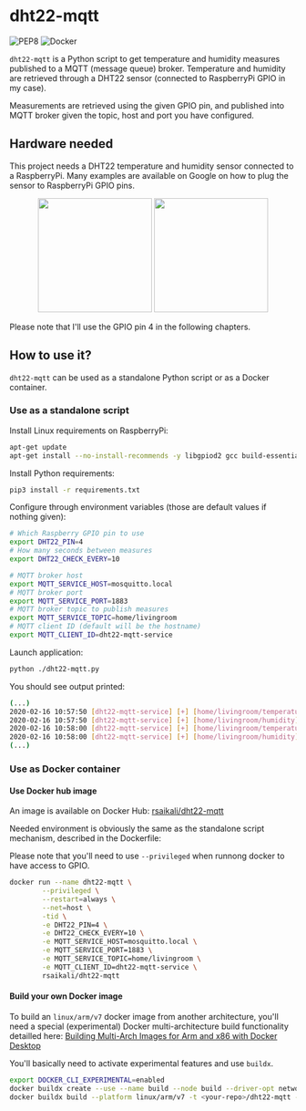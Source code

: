 # dht22-mqtt

![PEP8](https://github.com/rsaikali/dht22-mqtt/workflows/PEP8/badge.svg)
![Docker](https://github.com/rsaikali/dht22-mqtt/workflows/Docker/badge.svg)

`dht22-mqtt` is a Python script to get temperature and humidity measures published to a MQTT (message queue) broker.
Temperature and humidity are retrieved through a DHT22 sensor (connected to RaspberryPi GPIO in my case).

Measurements are retrieved using the given GPIO pin, and published into MQTT broker given the topic, host and port you have configured.

## Hardware needed

This project needs a DHT22 temperature and humidity sensor connected to a RaspberryPi.
Many examples are available on Google on how to plug the sensor to RaspberryPi GPIO pins.

<p align="center">
    <img src="https://img3.bgxcdn.com/thumb/large/2014/xiemeijuan/07/SKU146979/SKU146979a.jpg" width="200" height="200">
    <img src="https://www.elektor.fr/media/catalog/product/cache/2b4bee73c90e4689bbc4ca8391937af9/r/a/raspberry-pi-4-4gb.jpg" width="200" height="200">
</p>

Please note that I'll use the GPIO pin 4 in the following chapters.

## How to use it?

`dht22-mqtt` can be used as a standalone Python script or as a Docker container.

### Use as a standalone script

Install Linux requirements on RaspberryPi:

```sh
apt-get update
apt-get install --no-install-recommends -y libgpiod2 gcc build-essential
```

Install Python requirements:

```sh
pip3 install -r requirements.txt
```

Configure through environment variables (those are default values if nothing given):

```sh
# Which Raspberry GPIO pin to use
export DHT22_PIN=4
# How many seconds between measures
export DHT22_CHECK_EVERY=10

# MQTT broker host
export MQTT_SERVICE_HOST=mosquitto.local
# MQTT broker port
export MQTT_SERVICE_PORT=1883
# MQTT broker topic to publish measures
export MQTT_SERVICE_TOPIC=home/livingroom
# MQTT client ID (default will be the hostname)
export MQTT_CLIENT_ID=dht22-mqtt-service
```

Launch application:

```sh
python ./dht22-mqtt.py
```

You should see output printed:
```sh
(...)
2020-02-16 10:57:50 [dht22-mqtt-service] [+] [home/livingroom/temperature] --- 20.7°C ---> [mosquitto.local:1883]
2020-02-16 10:57:50 [dht22-mqtt-service] [+] [home/livingroom/humidity] ------ 55.7% ----> [mosquitto.local:1883]
2020-02-16 10:58:00 [dht22-mqtt-service] [+] [home/livingroom/temperature] --- 20.9°C ---> [mosquitto.local:1883]
2020-02-16 10:58:00 [dht22-mqtt-service] [+] [home/livingroom/humidity] ------ 55.8% ----> [mosquitto.local:1883]
(...)
```

### Use as Docker container

#### Use Docker hub image

An image is available on Docker Hub: [rsaikali/dht22-mqtt](https://hub.docker.com/r/rsaikali/dht22-mqtt)

Needed environment is obviously the same as the standalone script mechanism, described in the Dockerfile:

Please note that you'll need to use `--privileged` when runnong docker to have access to GPIO.

```sh
docker run --name dht22-mqtt \
        --privileged \
        --restart=always \
        --net=host \
        -tid \
        -e DHT22_PIN=4 \
        -e DHT22_CHECK_EVERY=10 \
        -e MQTT_SERVICE_HOST=mosquitto.local \
        -e MQTT_SERVICE_PORT=1883 \
        -e MQTT_SERVICE_TOPIC=home/livingroom \
        -e MQTT_CLIENT_ID=dht22-mqtt-service \
        rsaikali/dht22-mqtt
```

#### Build your own Docker image

To build an `linux/arm/v7` docker image from another architecture, you'll need a special (experimental) Docker multi-architecture build functionality detailled here: [Building Multi-Arch Images for Arm and x86 with Docker Desktop](https://www.docker.com/blog/multi-arch-images/)

You'll basically need to activate experimental features and use `buildx`.

```sh
export DOCKER_CLI_EXPERIMENTAL=enabled
docker buildx create --use --name build --node build --driver-opt network=host
docker buildx build --platform linux/arm/v7 -t <your-repo>/dht22-mqtt --push .
```